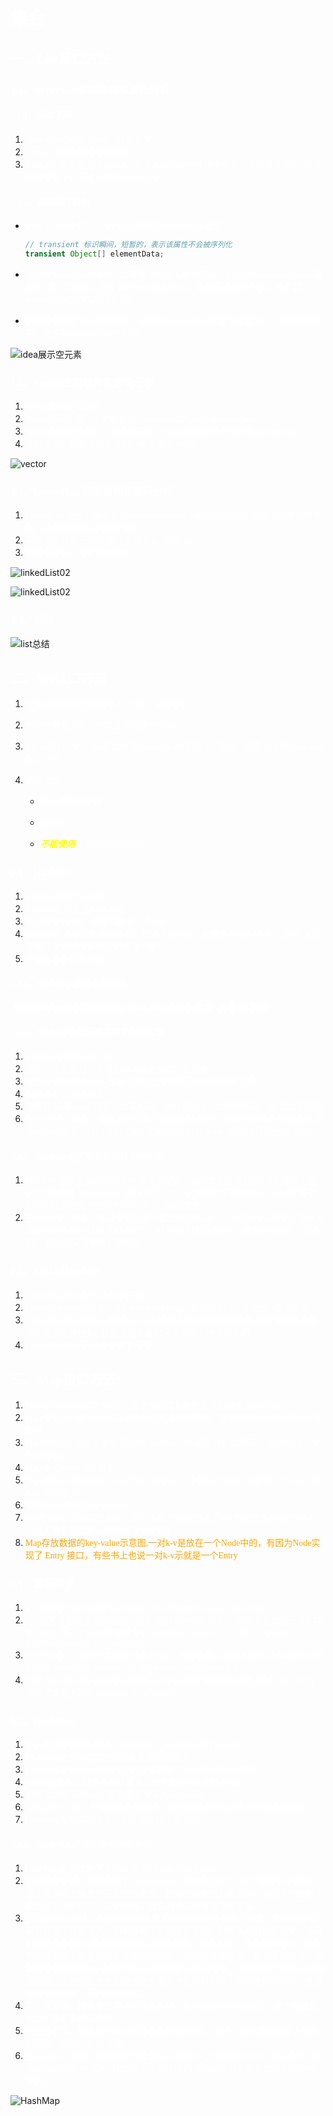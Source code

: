 # <font face=幼圆 color=white>集合</font>

## <font face=幼圆 color=white>一、List接口方法</font>

### <font face=幼圆 color=white>1.1、ArrayList底层结构和源码分析</font>

#### <font face=幼圆 color=white>1.1.1、基本了解</font>

1. <font face=幼圆 color=white>ArrayList可以加入null，并且多个</font>
2. <font face=幼圆 color=white>ArrayList是由数组来实现的</font>
3. <font face=幼圆 color=white>ArrayList基本等同于Vector，除了ArrayList是线程不安全（执行效率高），在多线程情况下，不建议使用ArrrayList</font>

#### <font face=幼圆 color=white>1.1.2、底层操作机制</font>

- <font face=幼圆 color=white>ArrayList中维护了一个Object类型的elementData数组</font>

  ```java
  // transient 标识瞬间，短暂的，表示该属性不会被序列化
  transient Object[] elementData; 
  ```

- <font face=幼圆 color=white>当创建ArrayList对象时，如果使用的是无参构造器，则初始的elementData容量是0。第一次添加，则扩容elementData为10，如果需要再次扩容，则扩容elementData为原容量的1.5倍</font>

- <font face=幼圆 color=white>如果使用指定大小的构造器，则初始elementData容量为指定大小。如果需要扩容，则扩容elementData为1.5倍</font>

![idea展示空元素](D:\project\springboot_003\src\main\resources\book\java\image\idea展示空元素.png)



### <font face=幼圆 color=white>1.2、Vector底层结构和源码分析</font>

1. <font face=幼圆 color=white>Vector类的定义说明</font>
2. <font face=幼圆 color=white>Vector底层也是一个对象数组，protected Object[] elementData</font>
3. <font face=幼圆 color=white>Vector是线程同步的，即线程安全，Vector类的操作方法带有synchronized</font>
4. <font face=幼圆 color=white>在开发中，需要线程安全时，考虑使用Vector</font>

![vector](D:\project\springboot_003\src\main\resources\book\java\image\vector.png)



### <font face=幼圆 color=white>1.3、LinkedList底层结构和源码分析</font>

1. <font face=幼圆 color=white>LinkedList 是一个继承于AbstractSequentialList的双向链表。它也可以被当作堆栈、队列或双端队列进行操作</font>
2. <font face=幼圆 color=white>可以添加任意元素(元素可以重复)，包括null</font>
3. <font face=幼圆 color=white>线程不安全，没有实现同步</font>

![linkedList02](D:\project\springboot_003\src\main\resources\book\java\image\linkedList01.png)

![linkedList02](D:\project\springboot_003\src\main\resources\book\java\image\linkedList02.png)



### <font face=幼圆 color=white>1.4、总结</font>

![list总结](D:\project\springboot_003\src\main\resources\book\java\image\list总结.png)



## <font face=幼圆 color=white>二、Set接口方法</font>

1. <font face=幼圆 color=white>无序(添加和取出的顺序不一致)，没有索引</font>
2. <font face=幼圆 color=white>不允许重复元素，所以最多包含一个null</font>
3. <font face=幼圆 color=white>和List接口一样，Set接口也是Collection的子接口，因此，常用方法和Collection接口一样</font>
4. <font face=幼圆 color=white>遍历方式</font>

   - <font face=幼圆 color=white>可以使用迭代器</font>

   -  <font face=幼圆 color=white>增强for</font>

   -  <font face=幼圆 color=white><font face=幼圆 color=yellow>***不能使用***</font>索引的方式来获取</font>



### <font face=幼圆 color=white>2.1、HashSet</font>

1. <font face=幼圆 color=white>HashSet实现了Set接口</font>
2. <font face=幼圆 color=white>HashSet实际上是HashMap</font>
3. <font face=幼圆 color=white>可以存放null值，但是只能有一个null</font>
4. <font face=幼圆 color=white>HashSet不保证元素是有序的，取决于hash后，在确定索引的结果。（即不保证存放元素的顺序和取出的顺序一致）</font>
5. <font face=幼圆 color=white>不能有重复元素/对象</font>



#### <font face=幼圆 color=white>2.1.1、HashMap底层机制说明</font>

​		<font face=幼圆 color=white>**分析HashSet底层是HashMap, HashMap底层是(数组+链表+红黑树)**</font>



#### <font face=幼圆 color=white>2.1.2、HashSet添加元素底层是如何实现 </font>

1. <font face=幼圆 color=white>HashSet底层是HashMap</font>
2. <font face=幼圆 color=white>添加一个元素时，先得到hash值 会转成->索引值</font>
3. <font face=幼圆 color=white>找到存储数据表table ,看这个索引位置是否已经存放的有元素</font>
4. <font face=幼圆 color=white>如果没有，直接加入</font>
5. <font face=幼圆 color=white>如果有,调用equals比较，如果相同，就放弃添加，如果不相同，则 添加到最后</font>
6. <font face=幼圆 color=white>在Java8中，如果一条链表的元素个数到达TREEIFY THRESHOLD(默认是8), 并且table的大小>=MIN_TREEIFY_CAPACITY(默认64), 就会进行树化(红黑树)</font>



#### <font face=幼圆 color=white>2.1.3、HashSet的扩容和转成红黑树机制</font>

1. <font face=幼圆 color=white>*HashSet底层是HashMap,第一次添加是时，table数组扩容到16，(加载因子是0.75)**临界值（threshold）是16\*0.75=12，如果到达了临界值12，就会扩容到16\*2=32 此时临界值32\*0.75=24........以此类推*</font>
2. <font face=幼圆 color=white>在Java8中，如果一条链表的元素个数到达TREEIFY_THRESHOLD(默认是8)
    并且table的大小>=MIN_TREEIFY_CAPACITY(默认是64)，就会进行树化（红黑树）
    否则仍采用数组扩容机制</font>



### <font face=幼圆 color=white>2.2、LinkedHashSet</font>

1. <font face=幼圆 color=white>LinkedHashSet是 HashSet的子类</font>
2. <font face=幼圆 color=white>LinkedHashSet底层是一个LinkedHashMap，底层维护了一个数组+双向链表</font>
3. <font face=幼圆 color=white>LinkedHashSet根据元素的hashCode值来决定元素的存储位置,同时使用链表维护元素的次序(图)，这使得元素看起来是以插入顺序保存的</font>
4. <font face=幼圆 color=white>LinkedHashSet 不允许添重复元素</font>



## <font face=幼圆 color=white>三、Map接口方法</font>

1. <font face=幼圆 color=white>Map与Collection并列存在。用于保存具有映射关系的数据:Key-Value</font>
2. <font face=幼圆 color=white>Map 中的key 和 value可以是任何引用类型的数据，会封装到HashMap$Node对象中</font>
3. <font face=幼圆 color=white>Map中的key 不允许重复,原因和HashSet一样,前面分析过源码.、允许存在一个为null的key</font>
4. <font face=幼圆 color=white>Map 中的value可以重复</font>
5. <font face=幼圆 color=white>Map 的key 可以为null, value也可以为null，注意key为null, 只能有一个,value 为null ,可以多个.</font>
6. <font face=幼圆 color=white>常用String类作为Map的key</font>
7. <font face=幼圆 color=white>key和 value 之间存在单向一对一关系,即通过指定的key总能找到对应的value（加入重复的会将value值替换为新的）</font>
8. <font face=幼圆 color=orange>Map存放数据的key-value示意图,一对k-v是放在一个Node中的，有因为Node实现了 Entry 接口，有些书上也说一对k-v示就是一个Entry</font>



### <font face=幼圆 color=white>3.1、源码解读</font>

1. <font face=幼圆 color=white>k-v 最后是 HashMap$Node node = newNode(hash, key, value, null)</font>
2. <font face=幼圆 color=white> k-v 为了方便程序员的遍历，还会 创建 EntrySet 集合 ，该集合存放的元素的类型 Entry, 而一个Entry对象就有k,v EntrySet<Entry<K,V>> 即： transient Set<Map.Entry<K,V>> entrySet;</font>
3. <font face=幼圆 color=white>entrySet 中， 定义的类型是 Map.Entry ，但是实际上存放的还HashMap$Node这时因为 static class Node<K,V> implements Map.Entry<K,V></font>
4. <font face=幼圆 color=white>当把 HashMap$Node 对象 存放到 entrySet 就方便我们的遍历, 因为 Map.Entry 提供了重要方法K getKey(); V getValue();</font>



### <font face=幼圆 color=white>3.2、HashMap</font>

1. <font face=幼圆 color=white>Map接口的常用实现类：HashMap、HashTable和Properties</font>
2. <font face=幼圆 color=white>HashMap是Map接口使用频率最高的实现类</font>
3. <font face=幼圆 color=white>HashMap是以key-val对的方式存储数据（HashMap$Node类型）</font>
4. <font face=幼圆 color=white>key不能重复，但是值可以重复，允许使用null键和null值</font>
5. <font face=幼圆 color=white>如果添加相同的key，则会覆盖原来的key-value</font>
6. <font face=幼圆 color=white>与HashSet一样，不保证映射的顺序，因为底层是以hash表的方式来存储的</font>
7. <font face=幼圆 color=white>HashMap没有实现同步，因此是线程不安全的</font>



#### <font face=幼圆 color=white>3.2.1、HashMap底层机制和源码剖析</font>

1. <font face=幼圆 color=white>HashMap底层维护了个Node类型的table,默认为null;</font>
2. <font face=幼圆 color=white>当创建对象时，将加载因子（loadfactor）初始化为0.75 , 这个是用来干嘛的呢？用来作为触发扩容机制的条件，比如当前数组大小为16，当加入的数据个数到达了 16* 0.75 = 12 的时候，就会对当前的容量进行扩容。</font>
3. <font face=幼圆 color=white>当添加key-val时，通过key的哈希值来得到在table中的索引位置，然后判断该索引处是否存在元素，如果没有元素就直接添加，如果该索引处有元素，继续判断该元素的key是否和准备加入的key相等，如果相等，则直接替换val; 如果不相等需要判断是树结构还是链表结构，如果是链表结构，依次遍历链表，看看有没有相同的key,有相同的key的话就将val进行替换，否则就把节点加入到链表后边，当然还要考虑到链表是否需要转化成树结构；如果是树形结构，也要进行相应处理，下边我会说到。</font>
4. <font face=幼圆 color=white>第一次添加，就需要扩容table容量为16，临界值(threshold)为12，这个也就是触发扩容机制的临界值。</font>
5. <font face=幼圆 color=white>以后在扩容，则需要扩容table容量为原来的2倍，当然，临界值也变成了原来的两倍，即24，依次类推。</font>
6. <font face=幼圆 color=white>在java8中，如果一条链表的元素超过 TREEIFY_THRESHOLD（默认是8）,并且table的大小>= MIN_TREEIFY_CAPACITY(默认64),就会转化为树形结构(红黑树)</font>

![HashMap](D:\project\springboot_003\src\main\resources\book\java\image\HashMap.png)
